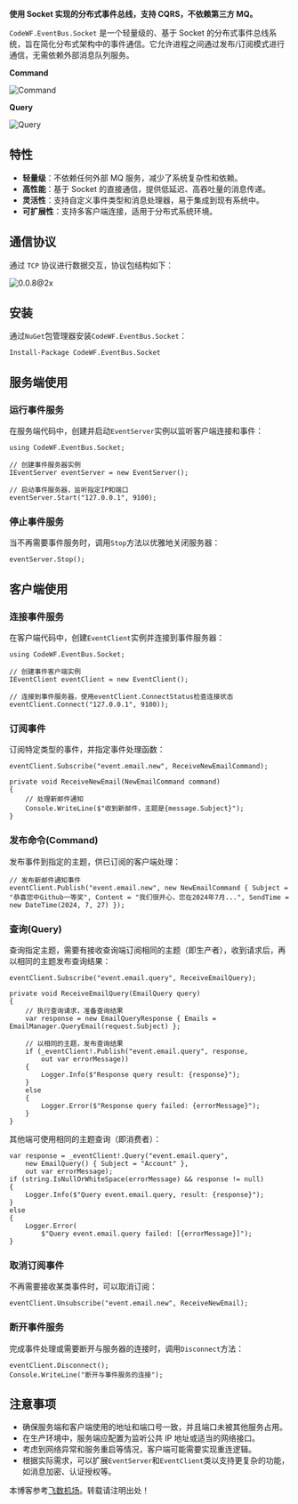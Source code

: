 
**使用 Socket 实现的分布式事件总线，支持 CQRS，不依赖第三方 MQ。**


`CodeWF.EventBus.Socket` 是一个轻量级的、基于 Socket 的分布式事件总线系统，旨在简化分布式架构中的事件通信。它允许进程之间通过发布/订阅模式进行通信，无需依赖外部消息队列服务。


**Command**


![Command](https://img1.dotnet9.com/2024/07/cover_02.png)


**Query**


![Query](https://img1.dotnet9.com/2024/07/0202.png)


## 特性


* **轻量级**：不依赖任何外部 MQ 服务，减少了系统复杂性和依赖。
* **高性能**：基于 Socket 的直接通信，提供低延迟、高吞吐量的消息传递。
* **灵活性**：支持自定义事件类型和消息处理器，易于集成到现有系统中。
* **可扩展性**：支持多客户端连接，适用于分布式系统环境。


## 通信协议


通过 `TCP` 协议进行数据交互，协议包结构如下：


![0.0.8@2x](https://img1.dotnet9.com/2024/07/0201.png)


## 安装


通过`NuGet`包管理器安装`CodeWF.EventBus.Socket`：



```
Install-Package CodeWF.EventBus.Socket

```

## 服务端使用


### 运行事件服务


在服务端代码中，创建并启动`EventServer`实例以监听客户端连接和事件：



```
using CodeWF.EventBus.Socket;

// 创建事件服务器实例
IEventServer eventServer = new EventServer();

// 启动事件服务器，监听指定IP和端口
eventServer.Start("127.0.0.1", 9100);

```

### 停止事件服务


当不再需要事件服务时，调用`Stop`方法以优雅地关闭服务器：



```
eventServer.Stop();

```

## 客户端使用


### 连接事件服务


在客户端代码中，创建`EventClient`实例并连接到事件服务器：



```
using CodeWF.EventBus.Socket;

// 创建事件客户端实例
IEventClient eventClient = new EventClient();

// 连接到事件服务器，使用eventClient.ConnectStatus检查连接状态
eventClient.Connect("127.0.0.1", 9100));

```

### 订阅事件


订阅特定类型的事件，并指定事件处理函数：



```
eventClient.Subscribe("event.email.new", ReceiveNewEmailCommand);

private void ReceiveNewEmail(NewEmailCommand command)
{
    // 处理新邮件通知
    Console.WriteLine($"收到新邮件，主题是{message.Subject}");
}

```

### 发布命令(Command)


发布事件到指定的主题，供已订阅的客户端处理：



```
// 发布新邮件通知事件
eventClient.Publish("event.email.new", new NewEmailCommand { Subject = "恭喜您中Github一等奖", Content = "我们很开心，您在2024年7月...", SendTime = new DateTime(2024, 7, 27) });

```

### 查询(Query)


查询指定主题，需要有接收查询端订阅相同的主题（即生产者），收到请求后，再以相同的主题发布查询结果：



```
eventClient.Subscribe("event.email.query", ReceiveEmailQuery);

private void ReceiveEmailQuery(EmailQuery query)
{
    // 执行查询请求，准备查询结果
    var response = new EmailQueryResponse { Emails = EmailManager.QueryEmail(request.Subject) };

    // 以相同的主题，发布查询结果
    if (_eventClient!.Publish("event.email.query", response,
        out var errorMessage))
    {
        Logger.Info($"Response query result: {response}");
    }
    else
    {
        Logger.Error($"Response query failed: {errorMessage}");
    }
}

```

其他端可使用相同的主题查询（即消费者）：



```
var response = _eventClient!.Query("event.email.query",
    new EmailQuery() { Subject = "Account" },
    out var errorMessage);
if (string.IsNullOrWhiteSpace(errorMessage) && response != null)
{
    Logger.Info($"Query event.email.query, result: {response}");
}
else
{
    Logger.Error(
        $"Query event.email.query failed: [{errorMessage}]");
}

```

### 取消订阅事件


不再需要接收某类事件时，可以取消订阅：



```
eventClient.Unsubscribe("event.email.new", ReceiveNewEmail);

```

### 断开事件服务


完成事件处理或需要断开与服务器的连接时，调用`Disconnect`方法：



```
eventClient.Disconnect();
Console.WriteLine("断开与事件服务的连接");

```

## 注意事项


* 确保服务端和客户端使用的地址和端口号一致，并且端口未被其他服务占用。
* 在生产环境中，服务端应配置为监听公共 IP 地址或适当的网络接口。
* 考虑到网络异常和服务重启等情况，客户端可能需要实现重连逻辑。
* 根据实际需求，可以扩展`EventServer`和`EventClient`类以支持更复杂的功能，如消息加密、认证授权等。


 本博客参考[飞数机场](https://ze16.com)。转载请注明出处！

